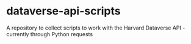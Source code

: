 # dataverse-api-scripts
A repository to collect scripts to work with the Harvard Dataverse API - currently through Python requests
